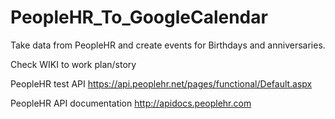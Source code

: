 # PeopleHR_To_GoogleCalendar
Take data from PeopleHR and create events for Birthdays and anniversaries.

Check WIKI to work plan/story

PeopleHR test API
https://api.peoplehr.net/pages/functional/Default.aspx

PeopleHR API documentation
http://apidocs.peoplehr.com

